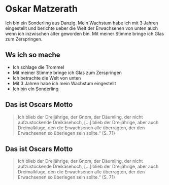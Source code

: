 # Oskar Matzerath

Ich bin ein Sonderling aus Danzig. Mein Wachstum habe ich mit 3 Jahren eingestellt und berichte ueber die Welt der Erwachsenen von unten auch wenn ich inzwischen älter geworden bin. Mit meiner Stimme bringe ich Glas zum Zerspringen.

## Ws ich so mache

* Ich schlage die Trommel
* Mit meiner Stimme bringe ich Glas zum Zerspringen
* Ich betrachte die Welt von unten
* Mit 3 Jahren habe ich mein Wachstum eingestellt
* Ich bin eín Sonderling

## Das ist Oscars Motto

> Ich blieb der Dreijährige, der Gnom, der Däumling, der nicht aufzustockende Dreikäsehoch, […] blieb der Dreijährige, aber auch Dreimalkluge, den die Erwachsenen alle überragten, der den Erwachsenen so überlegen sein sollte.“ (S. 71)


## Das ist Oscars Motto

> Ich blieb der Dreijährige, der Gnom, der Däumling, der nicht aufzustockende Dreikäsehoch, […] blieb der Dreijährige, aber auch Dreimalkluge, den die Erwachsenen alle überragten, der den Erwachsenen so überlegen sein sollte.“ (S. 71)

